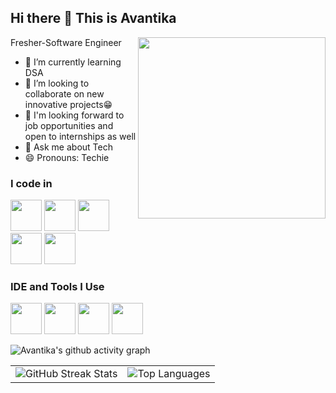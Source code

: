 ## Hi there 👋 This is Avantika

Fresher-Software Engineer
<img align="right" width="300" height="290" src="https://media1.giphy.com/media/v1.Y2lkPTc5MGI3NjExb2trZGFiZDRtM281cXN3Y2MzcTNwdzNxbzNuYmh5eTdvbXp6NWE0aSZlcD12MV9pbnRlcm5hbF9naWZfYnlfaWQmY3Q9Zw/SWoSkN6DxTszqIKEqv/giphy.gif">
- 🌱 I’m currently learning DSA
- 👯 I’m looking to collaborate on new innovative projects😁
- 🤔 I'm looking forward to job opportunities and open to internships as well
- 💬 Ask me about Tech
- 😄 Pronouns: Techie
### I code in
<img height="50" width="50" src="https://img.icons8.com/color/48/000000/c-plus-plus-logo.png" /> <img height="50" width="50" src="https://img.icons8.com/color/48/000000/python.png" />  <img height="50" width="50" src="https://img.icons8.com/?size=100&id=UFXRpPFebwa2&format=png&color=000000"><img height="50" width="50" src="https://img.icons8.com/color/48/000000/html-5.png" /> <img height="50" width="50" src="https://img.icons8.com/color/48/000000/css3.png" />


### IDE and Tools I Use
<img height="50" width="50" src="https://img.icons8.com/color/48/000000/visual-studio-code-2019.png"/> <img height="50" width="50" src="https://img.icons8.com/color/48/000000/pycharm.png"/> <img height="50" width="50" src="https://img.icons8.com/color/50/000000/git.png"/> <img height="50" src="https://img.icons8.com/color/480/null/notion--v1.png" />


![Avantika's github activity graph](https://github-readme-activity-graph.vercel.app/graph?username=Avanti2023&bg_color=121212&color=f7fcfd&line=fd1717&point=f3f1f1&area=true&hide_border=true)
<table>
  <tr>
    <td>
      <img src="https://github-readme-streak-stats.herokuapp.com/?user=Avanti2023&theme=dark&hide_border=false" alt="GitHub Streak Stats"/>
    </td>
    <td>
      <img src="https://github-readme-stats.vercel.app/api/top-langs/?username=Avanti2023&theme=dark&hide_border=false&include_all_commits=false&count_private=false&layout=compact" alt="Top Languages"/>
    </td>
  </tr>
</table>





